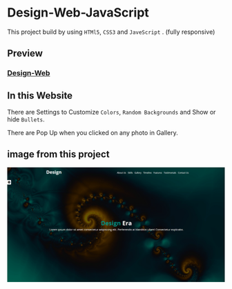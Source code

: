 # Design-Web-JavaScript

This project build by using `HTMl5`, `CSS3` and `JaveScript` . (fully responsive)

## Preview
### [Design-Web](https://design-web-js.vercel.app/)

## In this Website

There are Settings to Customize `Colors`, `Random Backgrounds` and Show or hide `Bullets`.

There are Pop Up when you clicked on any photo in Gallery.

## image from this project

![project-image](/images/design-web.png)
